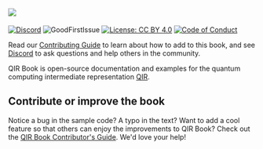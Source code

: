 # <img src="https://github.com/crazy4pi314/qir-book/blob/main/qir-book/assets/logo.svg?raw=true" />

[![Discord](https://img.shields.io/discord/764231928676089909)](https://discord.gg/unitary-fund-764231928676089909)
![GoodFirstIssue](https://img.shields.io/badge/good%20first%20issue-0%20open-green)
[![License: CC BY 4.0](https://licensebuttons.net/l/by/4.0/80x15.png)](https://creativecommons.org/licenses/by/4.0/)
[![Code of Conduct](https://img.shields.io/badge/code-of%20conduct-green.svg)](https://github.com/qir-alliance/.github/blob/main/Code_of_Conduct.md)

Read our [Contributing Guide](reference/_contributing.md) to learn about how to add to this book, and see [Discord](https://discord.gg/unitary-fund-764231928676089909) to ask questions and help others in the community.


QIR Book is open-source documentation and examples for the quantum computing intermediate representation [QIR](http://qir-alliance.org/).
## Contribute or improve the book

Notice a bug in the sample code? A typo in the text? Want to add a cool feature so that others can enjoy the improvements to QIR Book? Check out the [QIR Book Contributor's Guide](https://jupyterbook.org/contribute/intro.html). We'd love your help!
